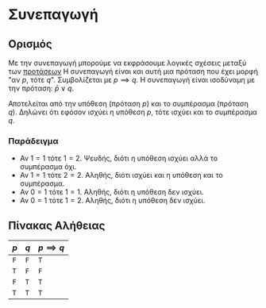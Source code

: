 # Συνεπαγωγή

## Ορισμός

Με την συνεπαγωγή μπορούμε να εκφράσουμε λογικές
σχέσεις μεταξύ των [προτάσεων](Λογική%20Πρόταση.md)
 Η συνεπαγωγή είναι και αυτή μια πρόταση που έχει
μορφή "αν $p$, τότε $q$". Συμβολίζεται με $p \implies q$.
Η συνεπαγωγή είναι ισοδύναμη με την πρόταση: $\bar{p} \lor q$.

Αποτελείται από την υπόθεση (πρόταση $p$) και το
συμπέρασμα (πρόταση $q$). Δηλώνει ότι εφόσον ισχύει
η υπόθεση $p$, τότε ισχύει και το συμπέρασμα $q$.

### Παράδειγμα

- Αν $1 = 1$ τότε $1 = 2$. Ψευδής, διότι η υπόθεση ισχύει αλλά το συμπέρασμα όχι.
- Αν $1 = 1$ τότε $2 = 2$. Αληθής, διότι ισχύει και η υπόθεση και το συμπέρασμα.
- Αν $0 = 1$ τότε $1 = 1$. Αληθής, διότι η υπόθεση δεν ισχύει.
- Αν $0 = 1$ τότε $1 = 2$. Αληθής, διότι η υπόθεση δεν ισχύει.

## Πίνακας Αλήθειας

| $p$ | $q$ | $p \implies q$ |
| --- | --- | -------------- |
| `F` | `F` | `T`            |
| `T` | `F` | `F`            |
| `F` | `T` | `T`            |
| `T` | `T` | `T`            |
